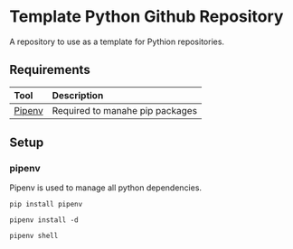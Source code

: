 # Template Python Github Repository

A repository to use as a template for Pythion repositories.

## Requirements

| Tool                                       | Description                     |
| :----------------------------------------- | :------------------------------ |
| [Pipenv](https://pypi.org/project/pipenv/) | Required to manahe pip packages |

## Setup

### pipenv

Pipenv is used to manage all python dependencies.

```shell
pip install pipenv
```

```shell
pipenv install -d
```

```shell
pipenv shell
```
